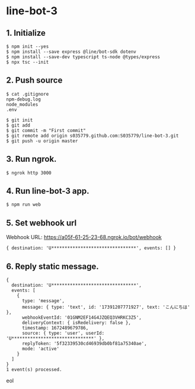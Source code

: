 # line-bot-3

## 1. Initialize

```
$ npm init --yes
$ npm install --save express @line/bot-sdk dotenv
$ npm install --save-dev typescript ts-node @types/express
$ npx tsc --init
```

## 2. Push source

```console:.gitignore
$ cat .gitignore
npm-debug.log
node_modules
.env
```

```
$ git init
$ git add
$ git commit -m "First commit"
$ git remote add origin s035779.github.com:S035779/line-bot-3.git
$ git push -u origin master
```

## 3. Run ngrok.

```
$ ngrok http 3000
```

## 4. Run line-bot-3 app.

```
$ npm run web
```

## 5. Set webhook url

Webhook URL: https://a05f-61-25-23-68.ngrok.io/bot/webhook

```
{ destination: 'U********************************', events: [] }
```

## 6. Reply static message.

```
{
  destination: 'U********************************',
  events: [
    {
      type: 'message',
      message: { type: 'text', id: '17391207771927', text: 'こんにちは' },
      webhookEventId: '01GNM2EF14G4JZQEQ3VHRKC3Z5',
      deliveryContext: { isRedelivery: false },
      timestamp: 1672489679786,
      source: { type: 'user', userId: 'U*******************************' },
      replyToken: '5f32339530cd46939db0bf81a75340ae',
      mode: 'active'
    }
  ]
}
1 event(s) processed.
```

eol
